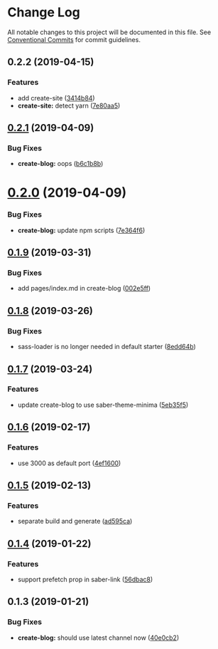 # Change Log

All notable changes to this project will be documented in this file.
See [Conventional Commits](https://conventionalcommits.org) for commit guidelines.

## 0.2.2 (2019-04-15)

### Features

- add create-site ([3414b84](https://github.com/egoist/saber/commit/3414b84))
- **create-site:** detect yarn ([7e80aa5](https://github.com/egoist/saber/commit/7e80aa5))

## [0.2.1](https://github.com/egoist/saber/compare/create-blog@0.2.0...create-blog@0.2.1) (2019-04-09)

### Bug Fixes

- **create-blog:** oops ([b6c1b8b](https://github.com/egoist/saber/commit/b6c1b8b))

# [0.2.0](https://github.com/egoist/saber/compare/create-blog@0.1.10...create-blog@0.2.0) (2019-04-09)

### Bug Fixes

- **create-blog:** update npm scripts ([7e364f6](https://github.com/egoist/saber/commit/7e364f6))

## [0.1.9](https://github.com/egoist/saber/compare/create-blog@0.1.8...create-blog@0.1.9) (2019-03-31)

### Bug Fixes

- add pages/index.md in create-blog ([002e5ff](https://github.com/egoist/saber/commit/002e5ff))

## [0.1.8](https://github.com/egoist/saber/compare/create-blog@0.1.7...create-blog@0.1.8) (2019-03-26)

### Bug Fixes

- sass-loader is no longer needed in default starter ([8edd64b](https://github.com/egoist/saber/commit/8edd64b))

## [0.1.7](https://github.com/egoist/saber/compare/create-blog@0.1.6...create-blog@0.1.7) (2019-03-24)

### Features

- update create-blog to use saber-theme-minima ([5eb35f5](https://github.com/egoist/saber/commit/5eb35f5))

## [0.1.6](https://github.com/egoist/saber/compare/create-blog@0.1.5...create-blog@0.1.6) (2019-02-17)

### Features

- use 3000 as default port ([4ef1600](https://github.com/egoist/saber/commit/4ef1600))

## [0.1.5](https://github.com/egoist/saber/compare/create-blog@0.1.4...create-blog@0.1.5) (2019-02-13)

### Features

- separate build and generate ([ad595ca](https://github.com/egoist/saber/commit/ad595ca))

## [0.1.4](https://github.com/egoist/saber/compare/create-blog@0.1.3...create-blog@0.1.4) (2019-01-22)

### Features

- support prefetch prop in saber-link ([56dbac8](https://github.com/egoist/saber/commit/56dbac8))

## 0.1.3 (2019-01-21)

### Bug Fixes

- **create-blog:** should use latest channel now ([40e0cb2](https://github.com/egoist/saber/commit/40e0cb2))
